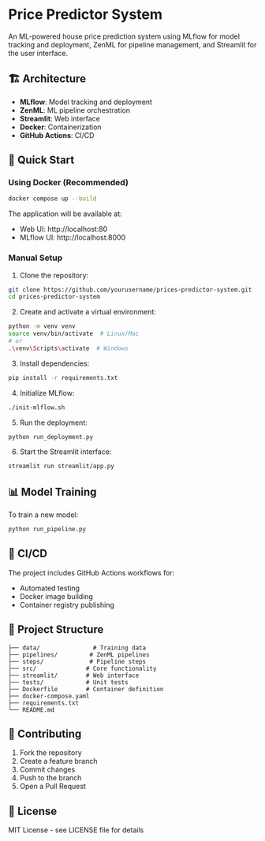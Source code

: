 # Price Predictor System

An ML-powered house price prediction system using MLflow for model tracking and deployment, ZenML for pipeline management, and Streamlit for the user interface.

## 🏗 Architecture

- **MLflow**: Model tracking and deployment
- **ZenML**: ML pipeline orchestration
- **Streamlit**: Web interface
- **Docker**: Containerization
- **GitHub Actions**: CI/CD

## 🚀 Quick Start

### Using Docker (Recommended)

```bash
docker compose up --build
```

The application will be available at:
- Web UI: http://localhost:80
- MLflow UI: http://localhost:8000

### Manual Setup

1. Clone the repository:
```bash
git clone https://github.com/yourusername/prices-predictor-system.git
cd prices-predictor-system
```

2. Create and activate a virtual environment:
```bash
python -m venv venv
source venv/bin/activate  # Linux/Mac
# or
.\venv\Scripts\activate  # Windows
```

3. Install dependencies:
```bash
pip install -r requirements.txt
```

4. Initialize MLflow:
```bash
./init-mlflow.sh
```

5. Run the deployment:
```bash
python run_deployment.py
```

6. Start the Streamlit interface:
```bash
streamlit run streamlit/app.py
```

## 📊 Model Training

To train a new model:

```bash
python run_pipeline.py
```

## 🔄 CI/CD

The project includes GitHub Actions workflows for:
- Automated testing
- Docker image building
- Container registry publishing

## 📝 Project Structure

```
├── data/               # Training data
├── pipelines/         # ZenML pipelines
├── steps/             # Pipeline steps
├── src/              # Core functionality
├── streamlit/        # Web interface
├── tests/            # Unit tests
├── Dockerfile        # Container definition
├── docker-compose.yaml
├── requirements.txt
└── README.md
```

## 🤝 Contributing

1. Fork the repository
2. Create a feature branch
3. Commit changes
4. Push to the branch
5. Open a Pull Request

## 📜 License

MIT License - see LICENSE file for details